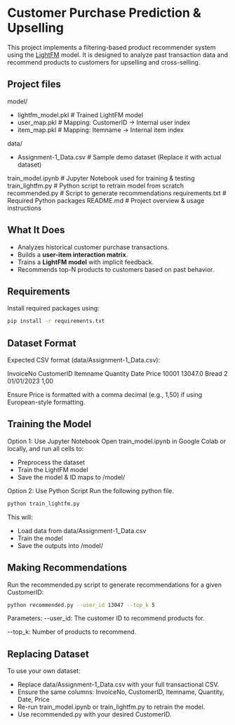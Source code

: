 # Customer Purchase Prediction & Upselling

This project implements a filtering-based product recommender system using the [LightFM](https://making.lyst.com/lightfm/docs/home.html) model. It is designed to analyze past transaction data and recommend products to customers for upselling and cross-selling.

## Project files
model/
- lightfm_model.pkl # Trained LightFM model
- user_map.pkl # Mapping: CustomerID → Internal user index
- item_map.pkl # Mapping: Itemname → Internal item index

data/
- Assignment-1_Data.csv # Sample demo dataset (Replace it with actual dataset)

train_model.ipynb # Jupyter Notebook used for training & testing
train_lightfm.py # Python script to retrain model from scratch
recommended.py # Script to generate recommendations
requirements.txt # Required Python packages
README.md # Project overview & usage instructions

## What It Does
- Analyzes historical customer purchase transactions.
- Builds a **user-item interaction matrix**.
- Trains a **LightFM model** with implicit feedback.
- Recommends top-N products to customers based on past behavior.

## Requirements
Install required packages using:

```bash
pip install -r requirements.txt
```
## Dataset Format
Expected CSV format (data/Assignment-1_Data.csv):

InvoiceNo	CustomerID	Itemname	Quantity	Date	   Price
10001	     13047.0	 Bread	       2	  01/01/2023   1,00

Ensure Price is formatted with a comma decimal (e.g., 1,50) if using European-style formatting.

## Training the Model

Option 1: Use Jupyter Notebook
Open train_model.ipynb in Google Colab or locally, and run all cells to:
- Preprocess the dataset
- Train the LightFM model
- Save the model & ID maps to /model/

Option 2: Use Python Script
Run the following python file.
```bash
python train_lightfm.py
```
This will:
- Load data from data/Assignment-1_Data.csv
- Train the model
- Save the outputs into /model/

## Making Recommendations
Run the recommended.py script to generate recommendations for a given CustomerID:
```bash
python recommended.py --user_id 13047 --top_k 5
```
Parameters:
--user_id: The customer ID to recommend products for.

--top_k: Number of products to recommend.

## Replacing Dataset
To use your own dataset:
- Replace data/Assignment-1_Data.csv with your full transactional CSV.
- Ensure the same columns: InvoiceNo, CustomerID, Itemname, Quantity, Date, Price
- Re-run train_model.ipynb or train_lightfm.py to retrain the model.
- Use recommended.py with your desired CustomerID.



